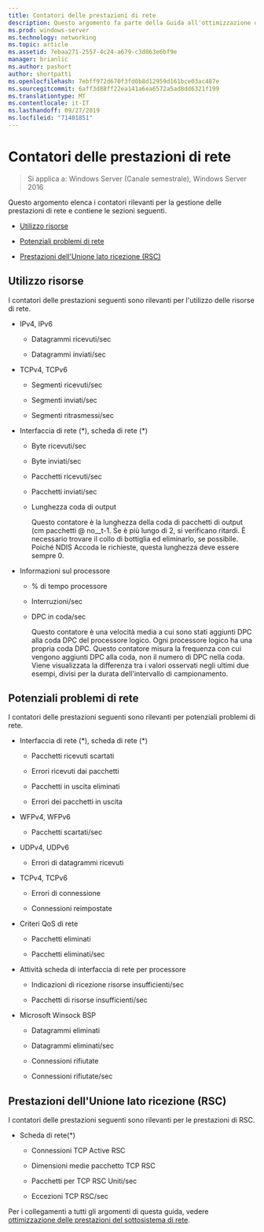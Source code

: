 ```yaml
---
title: Contatori delle prestazioni di rete
description: Questo argomento fa parte della Guida all'ottimizzazione delle prestazioni del sottosistema di rete per Windows Server 2016.
ms.prod: windows-server
ms.technology: networking
ms.topic: article
ms.assetid: 7ebaa271-2557-4c24-a679-c3d863e6bf9e
manager: brianlic
ms.author: pashort
author: shortpatti
ms.openlocfilehash: 7ebff972d670f3fd0b8d12959d161bce03ac487e
ms.sourcegitcommit: 6aff3d88ff22ea141a6ea6572a5ad8dd6321f199
ms.translationtype: MT
ms.contentlocale: it-IT
ms.lasthandoff: 09/27/2019
ms.locfileid: "71401851"
---
```

# <a name="network-related-performance-counters"></a>Contatori delle prestazioni di rete

>Si applica a: Windows Server (Canale semestrale), Windows Server 2016

Questo argomento elenca i contatori rilevanti per la gestione delle prestazioni di rete e contiene le sezioni seguenti.  
  
-   [Utilizzo risorse](#bkmk_ru)  
  
-   [Potenziali problemi di rete](#bkmk_np)  
  
-   [Prestazioni dell'Unione lato ricezione (RSC)](#bkmk_rsc)  
  
##  <a name="bkmk_ru"></a>Utilizzo risorse  

I contatori delle prestazioni seguenti sono rilevanti per l'utilizzo delle risorse di rete.  
  
- IPv4, IPv6  
  
  -   Datagrammi ricevuti/sec  
  
  -   Datagrammi inviati/sec  
  
- TCPv4, TCPv6  
  
  -   Segmenti ricevuti/sec  
  
  -   Segmenti inviati/sec  
  
  -   Segmenti ritrasmessi/sec  
  
- Interfaccia di rete (*), scheda di rete (\*)  
  
  - Byte ricevuti/sec  
  
  - Byte inviati/sec  
  
  - Pacchetti ricevuti/sec  
  
  - Pacchetti inviati/sec  
  
  - Lunghezza coda di output  
  
    Questo contatore è la lunghezza della coda di pacchetti di output \(cm pacchetti @ no__t-1. Se è più lungo di 2, si verificano ritardi. È necessario trovare il collo di bottiglia ed eliminarlo, se possibile. Poiché NDIS Accoda le richieste, questa lunghezza deve essere sempre 0.  
  
- Informazioni sul processore  
  
  - % di tempo processore  
  
  - Interruzioni/sec  
  
  - DPC in coda/sec  
  
    Questo contatore è una velocità media a cui sono stati aggiunti DPC alla coda DPC del processore logico. Ogni processore logico ha una propria coda DPC. Questo contatore misura la frequenza con cui vengono aggiunti DPC alla coda, non il numero di DPC nella coda. Viene visualizzata la differenza tra i valori osservati negli ultimi due esempi, divisi per la durata dell'intervallo di campionamento.  
  
##  <a name="bkmk_np"></a>Potenziali problemi di rete  

I contatori delle prestazioni seguenti sono rilevanti per potenziali problemi di rete.  
  
-   Interfaccia di rete (*), scheda di rete (\*)  
  
    -   Pacchetti ricevuti scartati  
  
    -   Errori ricevuti dai pacchetti  
  
    -   Pacchetti in uscita eliminati  
  
    -   Errori dei pacchetti in uscita  
  
-   WFPv4, WFPv6  
  
    -   Pacchetti scartati/sec

-   UDPv4, UDPv6

    -   Errori di datagrammi ricevuti  
  
-   TCPv4, TCPv6  
  
    -   Errori di connessione  
  
    -   Connessioni reimpostate  
  
-   Criteri QoS di rete  
  
    -   Pacchetti eliminati  
  
    -   Pacchetti eliminati/sec  
  
-   Attività scheda di interfaccia di rete per processore  
  
    -   Indicazioni di ricezione risorse insufficienti/sec  
  
    -   Pacchetti di risorse insufficienti/sec  
  
-   Microsoft Winsock BSP  
  
    -   Datagrammi eliminati  
  
    -   Datagrammi eliminati/sec  
  
    -   Connessioni rifiutate  
  
    -   Connessioni rifiutate/sec  
  
##  <a name="bkmk_rsc"></a>Prestazioni dell'Unione lato ricezione (RSC)  

I contatori delle prestazioni seguenti sono rilevanti per le prestazioni di RSC.  
  
-   Scheda di rete(*)  
  
    -   Connessioni TCP Active RSC  
  
    -   Dimensioni medie pacchetto TCP RSC  
  
    -   Pacchetti per TCP RSC Uniti/sec  
  
    -   Eccezioni TCP RSC/sec

Per i collegamenti a tutti gli argomenti di questa guida, vedere [ottimizzazione delle prestazioni del sottosistema di rete](net-sub-performance-top.md).